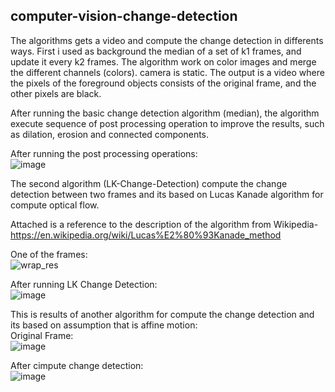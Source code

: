 ## **computer-vision-change-detection**

The algorithms gets a video and compute the change detection in differents ways. 
First i used as background the median of a set of k1 frames, and update it every k2 frames. 
The algorithm work on color images and merge the different channels (colors). 
camera is static. 
The output is a video where the pixels of the foreground objects consists of the original frame, and the other pixels are black.

After running the basic change detection algorithm (median), the algorithm execute sequence of post processing operation to improve the results, such as dilation, erosion
and connected components.

After running the post processing operations:</br>
![image](https://user-images.githubusercontent.com/48287470/105815686-fe020380-5fbb-11eb-8eca-0fe4778009c4.png)

The second algorithm (LK-Change-Detection) compute the change detection between two frames and its based on Lucas Kanade algorithm for compute optical flow.

Attached is a reference to the description of the algorithm from Wikipedia- 
https://en.wikipedia.org/wiki/Lucas%E2%80%93Kanade_method

One of the frames:</br>
![wrap_res](https://user-images.githubusercontent.com/48287470/105816363-dfe8d300-5fbc-11eb-852c-d9230c922a3c.jpg)


After running LK Change Detection: 
</br>
![image](https://user-images.githubusercontent.com/48287470/105815744-107c3d00-5fbc-11eb-828d-b5fbeabc279f.png)


This is results of another algorithm for compute the change detection and its based on assumption that is affine motion: </br>
Original Frame:</br>
![image](https://user-images.githubusercontent.com/48287470/105815767-183be180-5fbc-11eb-968f-230a44221f6b.png)

After cimpute change detection:</br>
![image](https://user-images.githubusercontent.com/48287470/105815813-2689fd80-5fbc-11eb-9a48-212f03c3db11.png)

